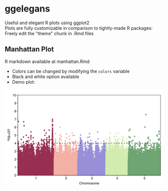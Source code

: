 # ggelegans
Useful and elegant R plots using ggplot2  
Plots are fully customizable in comparison to tightly-made R packages:  
  Freely edit the "theme" chunk in .Rmd files



## Manhattan Plot
R markdown available at manhattan.Rmd  
* Colors can be changed by modifying the `colors` variable
* Black and white option available
* Demo plot:

![](images/manhattan.png)
